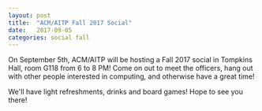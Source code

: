 ```yaml
---
layout: post
title:  "ACM/AITP Fall 2017 Social" 
date:   2017-09-05
categories: social fall  
---
```


On September 5th, ACM/AITP will be hosting a Fall 2017 social in Tompkins Hall, room G118 from 6 to 8 PM! Come on out to meet the officers, hang out with other people interested in computing, and otherwise have a great time! 

We'll have light refreshments, drinks and board games! Hope to see you there! 

